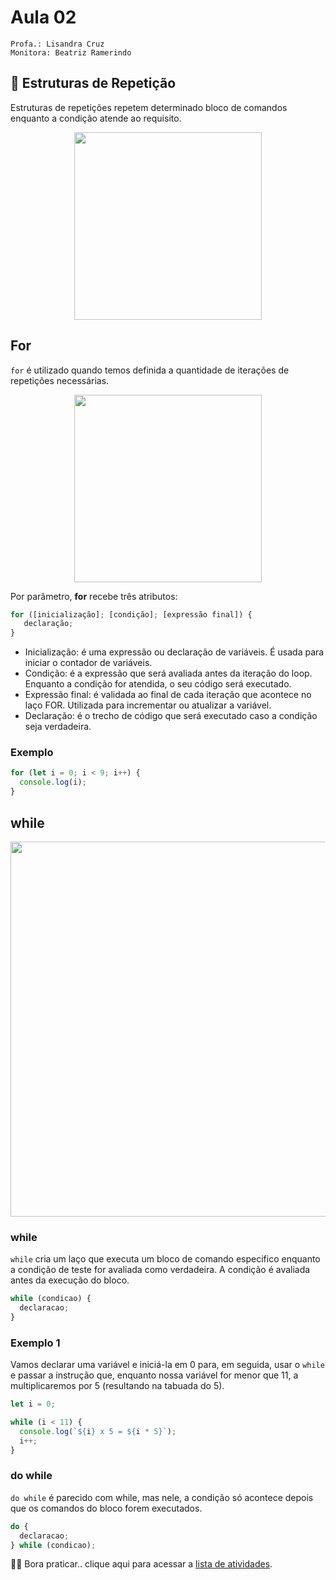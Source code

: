 # Aula 02

```
Profa.: Lisandra Cruz
Monitora: Beatriz Ramerindo
```

## 🔁 Estruturas de Repetição

Estruturas de repetições repetem determinado bloco de comandos enquanto a condição atende ao requisito.</b>

<p align="center">
  <img width="300" src="https://d2slcw3kip6qmk.cloudfront.net/marketing/pages/i18n/pt/Fluxograma_simples.png">
</p>

## For

`for` é utilizado quando temos definida a quantidade de iterações de repetições necessárias.

<p align="center">
  <img width="300" src="https://media.tenor.com/Oe-fMIIqnT8AAAAC/loop-infinite.gif">
</p>

Por parâmetro, <b>for</b> recebe três atributos:

```javascript
for ([inicialização]; [condição]; [expressão final]) {
   declaração;
}
```

- Inicialização: é uma expressão ou declaração de variáveis. É usada para iniciar o contador de variáveis.
- Condição: é a expressão que será avaliada antes da iteração do loop. Enquanto a condição for atendida, o seu código será executado.
- Expressão final: é validada ao final de cada iteração que acontece no laço FOR. Utilizada para incrementar ou atualizar a variável.
- Declaração: é o trecho de código que será executado caso a condição seja verdadeira.

### Exemplo

```javascript
for (let i = 0; i < 9; i++) {
  console.log(i);
}
```

## while

<p align="center">
  <img width="600" src= "https://wiki.sj.ifsc.edu.br/images/7/7c/Fig039_MCO018703.jpg"> 
 </p>
  
### while

`while` cria um laço que executa um bloco de comando especifico enquanto a condição de teste for avaliada como verdadeira. A condição é avaliada antes da execução do bloco.

```javascript
while (condicao) {
  declaracao;
}
```

### Exemplo 1

Vamos declarar uma variável e iniciá-la em 0 para, em seguida, usar o `while` e passar a instrução que, enquanto nossa variável for menor que 11, a multiplicaremos por 5 (resultando na tabuada do 5).

```javascript
let i = 0;

while (i < 11) {
  console.log(`${i} x 5 = ${i * 5}`);
  i++;
}
```

### do while

`do while` é parecido com while, mas nele, a condição só acontece depois que os comandos do bloco forem executados.

```javascript
do {
  declaracao;
} while (condicao);
```

🏋🏽 Bora praticar.. clique aqui para acessar a [lista de atividades](https://docs.google.com/document/d/1qEdaMjPX9npERnQLLwXl7i9ZkGUPry_ZcNqbrl7J5vo).

